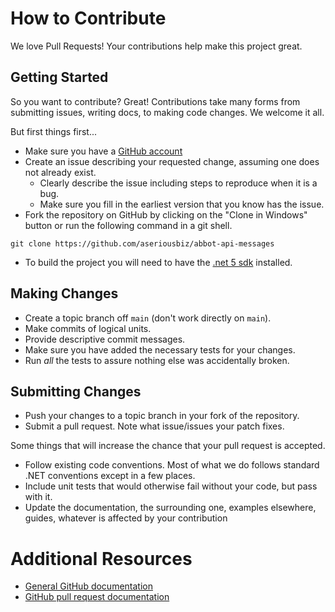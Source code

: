 # How to Contribute

We love Pull Requests! Your contributions help make this project great.

## Getting Started

So you want to contribute? Great! Contributions take many forms from submitting issues, writing docs, to making code changes. We welcome it all.

But first things first...

* Make sure you have a [GitHub account](https://github.com/signup/free)
* Create an issue describing your requested change, assuming one does not already exist.
  * Clearly describe the issue including steps to reproduce when it is a bug.
  * Make sure you fill in the earliest version that you know has the issue.
* Fork the repository on GitHub by clicking on the "Clone in Windows" button or run the following command in a git shell.
```
git clone https://github.com/aseriousbiz/abbot-api-messages
```
* To build the project you will need to have the [.net 5 sdk](https://dotnet.microsoft.com/download/dotnet/5.0) installed.

## Making Changes

* Create a topic branch off `main` (don't work directly on `main`).
* Make commits of logical units.
* Provide descriptive commit messages.
* Make sure you have added the necessary tests for your changes.
* Run _all_ the tests to assure nothing else was accidentally broken.

## Submitting Changes

* Push your changes to a topic branch in your fork of the repository.
* Submit a pull request. Note what issue/issues your patch fixes.

Some things that will increase the chance that your pull request is accepted.

* Follow existing code conventions. Most of what we do follows standard .NET conventions except in a few places.
* Include unit tests that would otherwise fail without your code, but pass with it.
* Update the documentation, the surrounding one, examples elsewhere, guides, whatever is affected by your contribution


# Additional Resources

* [General GitHub documentation](http://help.github.com/)
* [GitHub pull request documentation](https://help.github.com/articles/creating-a-pull-request/)
